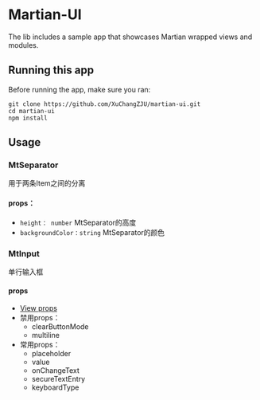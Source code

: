 # Martian-UI
The lib includes a sample app that showcases Martian wrapped views and modules.

## Running this app

Before running the app, make sure you ran:

    git clone https://github.com/XuChangZJU/martian-ui.git
    cd martian-ui
    npm install

## Usage

### MtSeparator
用于两条Item之间的分离
#### props：
 - `height： number` MtSeparator的高度
 - `backgroundColor：string` MtSeparator的颜色

### MtInput
单行输入框

#### props
- [View props](http://facebook.github.io/react-native/docs/textinput.html)
- 禁用props：
	- clearButtonMode
	- multiline
- 常用props：
	- placeholder 
	- value
	- onChangeText
	- secureTextEntry
	- keyboardType